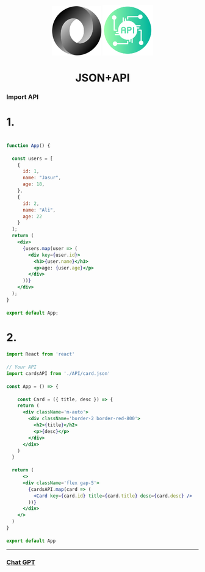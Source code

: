 <div align="center">
<img src="https://github.com/jasurhaydarovcode/card-API-react/blob/main/.github/JSON_vector_logo.svg.png?raw=true" width="129">
<img src="https://github.com/jasurhaydarovcode/card-API-react/blob/main/.github/12372044.png?raw=true" width="132">

# JSON+API
</div>


### Import API

# 1.
```jsx

function App() {

  const users = [
    {
      id: 1,
      name: "Jasur",
      age: 18,
    },
    {
      id: 2,
      name: "Ali",
      age: 22
    }
  ];
  return (
    <div>
      {users.map(user => (
        <div key={user.id}>
          <h3>{user.name}</h3>
          <p>age: {user.age}</p>
        </div>
      ))}
    </div>
  );
}

export default App;
```


# 2.

```jsx
import React from 'react'

// Your API
import cardsAPI from './API/card.json'

const App = () => {

    const Card = ({ title, desc }) => {
    return (
      <div className='m-auto'>
        <div className='border-2 border-red-800'> 
          <h2>{title}</h2>
          <p>{desc}</p>
        </div>
      </div>
    )
  }

  return (
      <>
      <div className='flex gap-5'>
        {cardsAPI.map(card => (
          <Card key={card.id} title={card.title} desc={card.desc} />
        ))}
      </div>
    </>
  )
}

export default App
```

---

### [Chat GPT](https://chatgpt.com/share/7530a3b5-2553-4b52-99be-4141aa576ebf)
